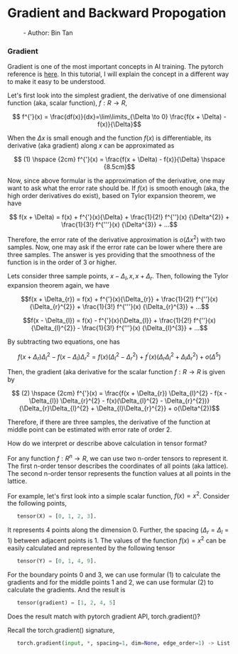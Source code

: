 # Gradient and Backward Propogation
&nbsp;&nbsp;&nbsp;&nbsp;&nbsp;&nbsp;&nbsp;&nbsp; - Author: Bin Tan

### Gradient
Gradient is one of the most important concepts in AI training. The pytorch reference is 
[here](https://pytorch.org/docs/stable/generated/torch.gradient.html#torch.gradient). In this 
tutorial, I will explain the concept in a different way to make it easy to be understood.

Let's first look into the simplest gradient, the derivative of one dimensional function (aka,
scalar function), $` f: R \to R `$,
```math
   f^{'}(x) = \frac{df(x)}{dx}=\lim\limits_{\Delta \to 0} \frac{f(x + \Delta) - f(x)}{\Delta}
```
When the $`\Delta x`$ is small enough and the function $` f(x) `$ is differentiable, its derivative
(aka gradient) along $` x `$ can be approximated as
```math
  (1) \hspace {2cm} f^{'}(x) = \frac{f(x + \Delta) - f(x)}{\Delta} \hspace {8.5cm}
```
Now, since above formular is the approximation of the derivative, one may want to ask what the
error rate should be. If $` f(x) `$ is smooth enough (aka, the high order derivatives do exist),
based on Tylor expansion theorem, we have
```math
   f(x + \Delta) = f(x) + f^{'}(x){\Delta} + \frac{1}{2!} f^{''}(x) {\Delta^{2}} + \frac{1}{3!} f^{'''}(x) {\Delta^{3}} + ...
```
Therefore, the error rate of the derivative approximation is $` o(\Delta x^{2}) `$ with two samples. 
Now, one may ask if the error rate can be lower where there are three samples. The answer is yes providing that
the smoothness of the function is in the order of 3 or higher. 

Lets consider three sample points, $` x - \Delta_{l}, x, x + \Delta_{r} `$. Then, following the Tylor expansion 
theorem again, we have
```math
f(x + \Delta_{r}) = f(x) + f^{'}(x){\Delta_{r}} + \frac{1}{2!} f^{''}(x) {\Delta_{r}^{2}} + \frac{1}{3!} f^{'''}(x) {\Delta_{r}^{3}} + ...
```
```math
f(x - \Delta_{l}) = f(x) - f^{'}(x){\Delta_{l}} + \frac{1}{2!} f^{''}(x) {\Delta_{l}^{2}} - \frac{1}{3!} f^{'''}(x) {\Delta_{l}^{3}} + ...
```
By subtracting two equations, one has
```math
f(x + \Delta_{r}) \Delta_{l}^{2} - f(x - \Delta_{l}) \Delta_{r}^{2} =
f(x)(\Delta_{l}^{2} - \Delta_{r}^{2}) + f^{'}(x)(\Delta_{r}\Delta_{l}^{2} + \Delta_{l}\Delta_{r}^{2}) + o(\Delta^{5})
```
Then, the gradient (aka derivative for the scalar function $` f: R \to R`$ is given by
```math
   (2) \hspace {2cm} f^{'}(x) = \frac{f(x + \Delta_{r}) \Delta_{l}^{2} - f(x - \Delta_{l}) \Delta_{r}^{2} - f(x)(\Delta_{l}^{2} - \Delta_{r}^{2})}
                    {\Delta_{r}\Delta_{l}^{2} + \Delta_{l}\Delta_{r}^{2}}
               + o(\Delta^{2})
```
Therefore, if there are three samples, the derivative of the function at middle point can be estimated with error rate of order 2.

How do we interpret or describe above calculation in tensor format? 

For any function $` f : R^{n} \to R `$, we can use two n-order tensors to represent it. The first n-order tensor
describes the coordinates of all points (aka lattice). The second n-order tensor represents the function values
at all points in the lattice. 

For example, let's first look into a simple scalar function, $` f(x) = x^{2} `$. Consider the following points,
```python
   tensor(X) = [0, 1, 2, 3].
```
It represents 4 points along the dimension 0. Further, the spacing ($`\Delta_{r}=\Delta_{l}=1`$) between adjacent points is 1. The values of 
the function $` f(x) = x^{2} `$ can be easily calculated and represented by the following tensor
```python
   tensor(Y) = [0, 1, 4, 9].
```
For the boundary points 0 and 3, we can use formular (1) to calculate the gradients and for the middle points 1 and 2,
we can use formular (2) to calculate the gradients. And the result is
```python
   tensor(gradient) = [1, 2, 4, 5]
```

Does the result match with pytorch gradient API, torch.gradient()? 

Recall the torch.gradient() signature,
```python
   torch.gradient(input, *, spacing=1, dim=None, edge_order=1) -> List of Tensors
```
